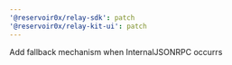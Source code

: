 ```yaml
---
'@reservoir0x/relay-sdk': patch
'@reservoir0x/relay-kit-ui': patch
---
```


Add fallback mechanism when InternalJSONRPC occurrs
